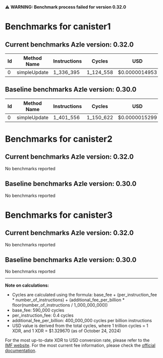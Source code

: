⚠️ **WARNING: Benchmark process failed for version 0.32.0**

# Benchmarks for canister1

## Current benchmarks Azle version: 0.32.0

| Id  | Method Name  | Instructions | Cycles    | USD           | USD/Million Calls | Change                             |
| --- | ------------ | ------------ | --------- | ------------- | ----------------- | ---------------------------------- |
| 0   | simpleUpdate | 1_336_395    | 1_124_558 | $0.0000014953 | $1.49             | <font color="green">-65_161</font> |

## Baseline benchmarks Azle version: 0.30.0

| Id  | Method Name  | Instructions | Cycles    | USD           | USD/Million Calls |
| --- | ------------ | ------------ | --------- | ------------- | ----------------- |
| 0   | simpleUpdate | 1_401_556    | 1_150_622 | $0.0000015299 | $1.52             |

# Benchmarks for canister2

## Current benchmarks Azle version: 0.32.0

No benchmarks reported

## Baseline benchmarks Azle version: 0.30.0

No benchmarks reported

# Benchmarks for canister3

## Current benchmarks Azle version: 0.32.0

No benchmarks reported

## Baseline benchmarks Azle version: 0.30.0

No benchmarks reported

---

**Note on calculations:**

- Cycles are calculated using the formula: base_fee + (per_instruction_fee \* number_of_instructions) + (additional_fee_per_billion \* floor(number_of_instructions / 1_000_000_000))
- base_fee: 590_000 cycles
- per_instruction_fee: 0.4 cycles
- additional_fee_per_billion: 400_000_000 cycles per billion instructions
- USD value is derived from the total cycles, where 1 trillion cycles = 1 XDR, and 1 XDR = $1.329670 (as of October 24, 2024)

For the most up-to-date XDR to USD conversion rate, please refer to the [IMF website](https://www.imf.org/external/np/fin/data/rms_sdrv.aspx).
For the most current fee information, please check the [official documentation](https://internetcomputer.org/docs/current/developer-docs/gas-cost#execution).
